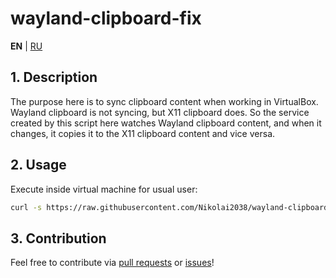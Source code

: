 # wayland-clipboard-fix

**EN** | [RU](README_RU.md)

## 1. Description

The purpose here is to sync clipboard content when working in VirtualBox.
Wayland clipboard is not syncing, but X11 clipboard does.
So the service created by this script here watches Wayland clipboard content, and when it changes, it copies it to the X11 clipboard content and vice versa.

## 2. Usage

Execute inside virtual machine for usual user:

```bash
curl -s https://raw.githubusercontent.com/Nikolai2038/wayland-clipboard-fix/main/fix.sh | sh
```

## 3. Contribution

Feel free to contribute via [pull requests](https://github.com/Nikolai2038/wayland-clipboard-fix/pulls) or [issues](https://github.com/Nikolai2038/wayland-clipboard-fix/issues)!
